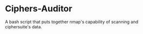 # Ciphers-Auditor
A bash script that puts together nmap's capability of scanning and ciphersuite's data.
